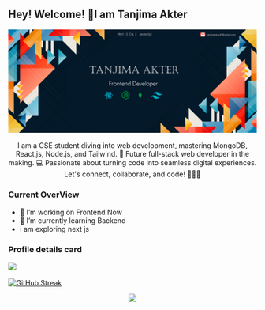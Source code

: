## Hey! Welcome! 👋I am Tanjima Akter

![Your Alt Text](https://raw.githubusercontent.com/tanjima12/tanjima12/main/12295559_4949811.jpg)

<p align="center">
I am a CSE student diving into web development, mastering MongoDB, React.js, Node.js, and Tailwind. 🚀 Future full-stack web developer in the making. 💻 Passionate about turning code into seamless digital experiences. Let's connect, collaborate, and code! 👩‍💻✨
</p>

### Current OverView

- 🔭 I’m working on Frontend Now
- 🌱 I’m currently learning Backend
- i am exploring next js

### Profile details card

![](https://github-profile-summary-cards.vercel.app/api/cards/profile-details?username=tanjima12&theme=dracula)

<p >
<a href=""><img src="https://github-profile-summary-cards.vercel.app/api/cards/stats?username=tanjima12&theme=2077" alt="GitHub Streak" /></a>
</p>

<p align="center">
  <a href="https://skillicons.dev">
    <img src="https://skillicons.dev/icons?i=nodejs,react,html,js,css,tailwind,express,git,firebase,mongo" />
  </a>
</p>
